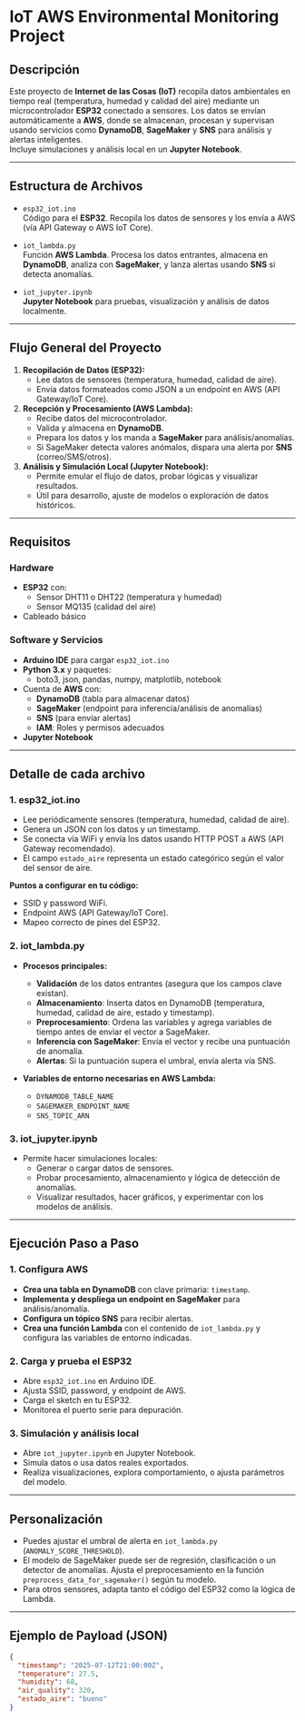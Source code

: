 # IoT AWS Environmental Monitoring Project

## Descripción

Este proyecto de **Internet de las Cosas (IoT)** recopila datos ambientales en tiempo real (temperatura, humedad y calidad del aire) mediante un microcontrolador **ESP32** conectado a sensores. Los datos se envían automáticamente a **AWS**, donde se almacenan, procesan y supervisan usando servicios como **DynamoDB**, **SageMaker** y **SNS** para análisis y alertas inteligentes.  
Incluye simulaciones y análisis local en un **Jupyter Notebook**.

---

## Estructura de Archivos

- `esp32_iot.ino`  
  Código para el **ESP32**. Recopila los datos de sensores y los envía a AWS (vía API Gateway o AWS IoT Core).

- `iot_lambda.py`  
  Función **AWS Lambda**. Procesa los datos entrantes, almacena en **DynamoDB**, analiza con **SageMaker**, y lanza alertas usando **SNS** si detecta anomalías.

- `iot_jupyter.ipynb`  
  **Jupyter Notebook** para pruebas, visualización y análisis de datos localmente.

---

## Flujo General del Proyecto

1. **Recopilación de Datos (ESP32):**
    - Lee datos de sensores (temperatura, humedad, calidad de aire).
    - Envía datos formateados como JSON a un endpoint en AWS (API Gateway/IoT Core).
2. **Recepción y Procesamiento (AWS Lambda):**
    - Recibe datos del microcontrolador.
    - Valida y almacena en **DynamoDB**.
    - Prepara los datos y los manda a **SageMaker** para análisis/anomalías.
    - Si SageMaker detecta valores anómalos, dispara una alerta por **SNS** (correo/SMS/otros).
3. **Análisis y Simulación Local (Jupyter Notebook):**
    - Permite emular el flujo de datos, probar lógicas y visualizar resultados.
    - Útil para desarrollo, ajuste de modelos o exploración de datos históricos.

---

## Requisitos

### Hardware

- **ESP32** con:
  - Sensor DHT11 o DHT22 (temperatura y humedad)
  - Sensor MQ135 (calidad del aire)
- Cableado básico

### Software y Servicios

- **Arduino IDE** para cargar `esp32_iot.ino`
- **Python 3.x** y paquetes:
  - boto3, json, pandas, numpy, matplotlib, notebook
- Cuenta de **AWS** con:
  - **DynamoDB** (tabla para almacenar datos)
  - **SageMaker** (endpoint para inferencia/análisis de anomalías)
  - **SNS** (para enviar alertas)
  - **IAM**: Roles y permisos adecuados
- **Jupyter Notebook**

---

## Detalle de cada archivo

### 1. esp32_iot.ino

- Lee periódicamente sensores (temperatura, humedad, calidad de aire).
- Genera un JSON con los datos y un timestamp.
- Se conecta vía WiFi y envía los datos usando HTTP POST a AWS (API Gateway recomendado).
- El campo `estado_aire` representa un estado categórico según el valor del sensor de aire.

**Puntos a configurar en tu código:**
- SSID y password WiFi.
- Endpoint AWS (API Gateway/IoT Core).
- Mapeo correcto de pines del ESP32.

### 2. iot_lambda.py

- **Procesos principales:**
  - **Validación** de los datos entrantes (asegura que los campos clave existan).
  - **Almacenamiento**: Inserta datos en DynamoDB (temperatura, humedad, calidad de aire, estado y timestamp).
  - **Preprocesamiento**: Ordena las variables y agrega variables de tiempo antes de enviar el vector a SageMaker.
  - **Inferencia con SageMaker**: Envía el vector y recibe una puntuación de anomalía.
  - **Alertas**: Si la puntuación supera el umbral, envía alerta vía SNS.

- **Variables de entorno necesarias en AWS Lambda:**
  - `DYNAMODB_TABLE_NAME`
  - `SAGEMAKER_ENDPOINT_NAME`
  - `SNS_TOPIC_ARN`

### 3. iot_jupyter.ipynb

- Permite hacer simulaciones locales:
  - Generar o cargar datos de sensores.
  - Probar procesamiento, almacenamiento y lógica de detección de anomalías.
  - Visualizar resultados, hacer gráficos, y experimentar con los modelos de análisis.

---

## Ejecución Paso a Paso

### 1. **Configura AWS**

- **Crea una tabla en DynamoDB** con clave primaria: `timestamp`.
- **Implementa y despliega un endpoint en SageMaker** para análisis/anomalía.
- **Configura un tópico SNS** para recibir alertas.
- **Crea una función Lambda** con el contenido de `iot_lambda.py` y configura las variables de entorno indicadas.

### 2. **Carga y prueba el ESP32**

- Abre `esp32_iot.ino` en Arduino IDE.
- Ajusta SSID, password, y endpoint de AWS.
- Carga el sketch en tu ESP32.
- Monitorea el puerto serie para depuración.

### 3. **Simulación y análisis local**

- Abre `iot_jupyter.ipynb` en Jupyter Notebook.
- Simula datos o usa datos reales exportados.
- Realiza visualizaciones, explora comportamiento, o ajusta parámetros del modelo.

---

## Personalización

- Puedes ajustar el umbral de alerta en `iot_lambda.py` (`ANOMALY_SCORE_THRESHOLD`).
- El modelo de SageMaker puede ser de regresión, clasificación o un detector de anomalías. Ajusta el preprocesamiento en la función `preprocess_data_for_sagemaker()` según tu modelo.
- Para otros sensores, adapta tanto el código del ESP32 como la lógica de Lambda.

---

## Ejemplo de Payload (JSON)

```json
{
  "timestamp": "2025-07-12T21:00:00Z",
  "temperature": 27.5,
  "humidity": 68,
  "air_quality": 320,
  "estado_aire": "bueno"
}
